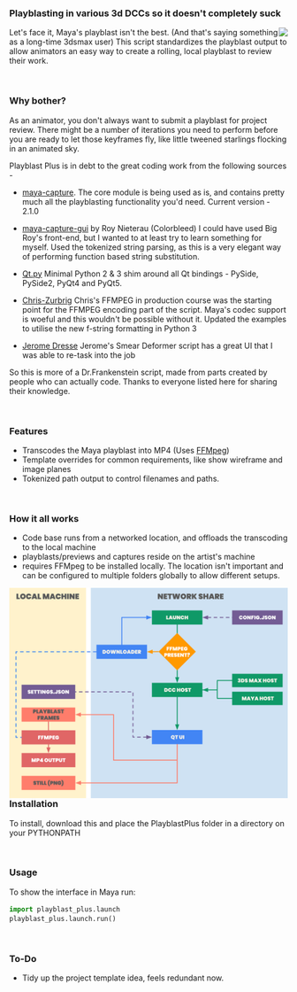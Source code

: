 ### Playblasting in various 3d DCCs so it doesn't completely suck

<img align="right" src="https://theline.imgix.net/Toban_still_16-9_000010.png"/>

Let's face it, Maya's playblast isn't the best. (And that's saying something as a long-time 3dsmax user)
This script standardizes the playblast output to allow animators an easy way to create a rolling,
local playblast to review their work. 

<br>

### Why bother? 

As an animator, you don't always want to submit a playblast for project review. 
There might be a number of iterations you need to perform before you are 
ready to let those keyframes fly, like little tweened starlings flocking in an animated sky.

Playblast Plus is in debt to the great coding work from the following sources - 

- [maya-capture](https://github.com/abstractfactory/maya-capture). 
    The core module is being used as is, and contains pretty much all the playblasting functionality you'd need. Current version - 2.1.0

- [maya-capture-gui]() by Roy Nieterau (Colorbleed)
    I could have used Big Roy's front-end, but I wanted to at least try to learn something for myself. Used the tokenized string parsing, as this is a very elegant way of performing function based string substitution. 

- [Qt.py](https://github.com/mottosso/Qt.py)
    Minimal Python 2 & 3 shim around all Qt bindings - PySide, PySide2, PyQt4 and PyQt5.

- [Chris-Zurbrig]() 
    Chris's FFMPEG in production course was the starting point for the FFMPEG encoding part of the script. Maya's codec support is woeful and this wouldn't be possible without it. Updated the examples to utilise the new f-string formatting in Python 3

- [Jerome Dresse](www.nodilus.nl) 
    Jerome's Smear Deformer script has a great UI that I was able to re-task into the job

So this is more of a Dr.Frankenstein script, made from parts created by people who can actually code. Thanks to everyone listed here for sharing their knowledge.  

<br>

### Features

- Transcodes the Maya playblast into MP4 (Uses [FFMpeg](https://ffmpeg.org/))
- Template overrides for common requirements, like show wireframe and image planes
- Tokenized path output to control filenames and paths.

<br>

### How it all works

- Code base runs from a networked location, and offloads the transcoding to the local machine
- playblasts/previews and captures reside on the artist's machine
- requires FFMpeg to be installed locally. The location isn't important and can be configured to multiple folders globally to allow different setups. 

<img align="right" src="https://github.com/TheLineAnimation/playblast-plus/blob/main/docs/_images/pbp_structure.png?raw=true"/>

<br>

### Installation

To install, download this and place the PlayblastPlus folder in a directory on your PYTHONPATH

<br>

### Usage

To show the interface in Maya run:

```python
import playblast_plus.launch
playblast_plus.launch.run()
```

<br>

### To-Do

- Tidy up the project template idea, feels redundant now.


